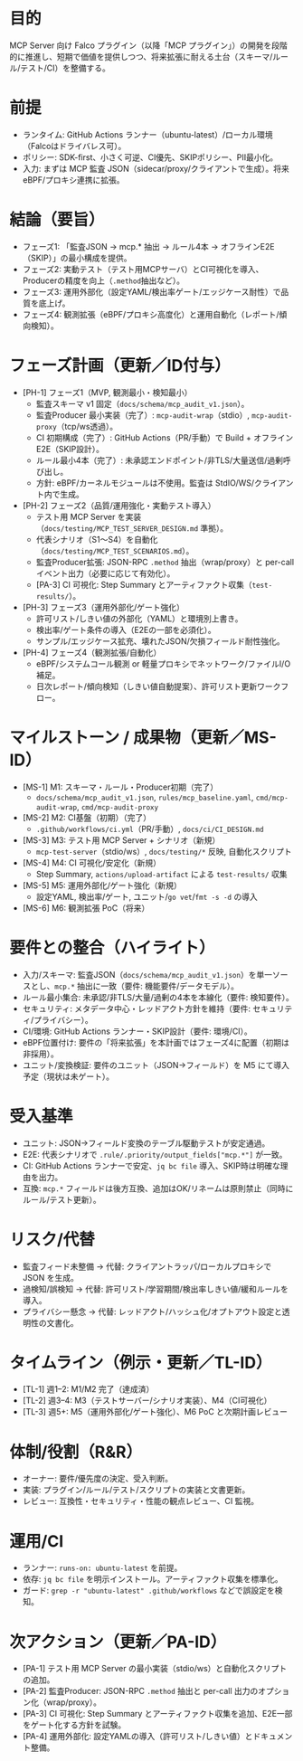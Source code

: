 # 目的

MCP Server 向け Falco プラグイン（以降「MCP プラグイン」）の開発を段階的に推進し、短期で価値を提供しつつ、将来拡張に耐える土台（スキーマ/ルール/テスト/CI）を整備する。

# 前提

- ランタイム: GitHub Actions ランナー（ubuntu-latest）/ローカル環境（Falcoはドライバレス可）。
- ポリシー: SDK-first、小さく可逆、CI優先、SKIPポリシー、PII最小化。
- 入力: まずは MCP 監査 JSON（sidecar/proxy/クライアントで生成）。将来 eBPF/プロキシ連携に拡張。

# 結論（要旨）

- フェーズ1: 「監査JSON → mcp.* 抽出 → ルール4本 → オフラインE2E（SKIP）」の最小構成を提供。
- フェーズ2: 実動テスト（テスト用MCPサーバ）とCI可視化を導入、Producerの精度を向上（`.method`抽出など）。
- フェーズ3: 運用外部化（設定YAML/検出率ゲート/エッジケース耐性）で品質を底上げ。
- フェーズ4: 観測拡張（eBPF/プロキシ高度化）と運用自動化（レポート/傾向検知）。

# フェーズ計画（更新／ID付与）

- [PH-1] フェーズ1（MVP, 観測最小・検知最小）
  - 監査スキーマ v1 固定（`docs/schema/mcp_audit_v1.json`）。
  - 監査Producer 最小実装（完了）: `mcp-audit-wrap`（stdio）, `mcp-audit-proxy`（tcp/ws透過）。
  - CI 初期構成（完了）: GitHub Actions（PR/手動）で Build + オフラインE2E（SKIP設計）。
  - ルール最小4本（完了）: 未承認エンドポイント/非TLS/大量送信/過剰呼び出し。
  - 方針: eBPF/カーネルモジュールは不使用。監査は StdIO/WS/クライアント内で生成。
- [PH-2] フェーズ2（品質/運用強化・実動テスト導入）
  - テスト用 MCP Server を実装（`docs/testing/MCP_TEST_SERVER_DESIGN.md` 準拠）。
  - 代表シナリオ（S1〜S4）を自動化（`docs/testing/MCP_TEST_SCENARIOS.md`）。
  - 監査Producer拡張: JSON-RPC `.method` 抽出（wrap/proxy）と per-call イベント出力（必要に応じて有効化）。
  - [PA-3] CI 可視化: Step Summary とアーティファクト収集（`test-results/`）。
- [PH-3] フェーズ3（運用外部化/ゲート強化）
  - 許可リスト/しきい値の外部化（YAML）と環境別上書き。
  - 検出率/ゲート条件の導入（E2Eの一部を必須化）。
  - サンプル/エッジケース拡充、壊れたJSON/欠損フィールド耐性強化。
- [PH-4] フェーズ4（観測拡張/自動化）
  - eBPF/システムコール観測 or 軽量プロキシでネットワーク/ファイルI/O補足。
  - 日次レポート/傾向検知（しきい値自動提案）、許可リスト更新ワークフロー。

# マイルストーン / 成果物（更新／MS-ID）

- [MS-1] M1: スキーマ・ルール・Producer初期（完了）
  - `docs/schema/mcp_audit_v1.json`, `rules/mcp_baseline.yaml`, `cmd/mcp-audit-wrap`, `cmd/mcp-audit-proxy`
- [MS-2] M2: CI基盤（初期）（完了）
  - `.github/workflows/ci.yml`（PR/手動）, `docs/ci/CI_DESIGN.md`
- [MS-3] M3: テスト用 MCP Server + シナリオ（新規）
  - `mcp-test-server`（stdio/ws）, `docs/testing/*` 反映, 自動化スクリプト
- [MS-4] M4: CI 可視化/安定化（新規）
  - Step Summary, `actions/upload-artifact` による `test-results/` 収集
- [MS-5] M5: 運用外部化/ゲート強化（新規）
  - 設定YAML, 検出率/ゲート, ユニット/`go vet`/`fmt -s -d` の導入
- [MS-6] M6: 観測拡張 PoC（将来）

# 要件との整合（ハイライト）

- 入力/スキーマ: 監査JSON（`docs/schema/mcp_audit_v1.json`）を単一ソースとし、`mcp.*` 抽出に一致（要件: 機能要件/データモデル）。
- ルール最小集合: 未承認/非TLS/大量/過剰の4本を本線化（要件: 検知要件）。
- セキュリティ: メタデータ中心・レッドアクト方針を維持（要件: セキュリティ/プライバシー）。
- CI/環境: GitHub Actions ランナー・SKIP設計（要件: 環境/CI）。
- eBPF位置付け: 要件の「将来拡張」を本計画ではフェーズ4に配置（初期は非採用）。
- ユニット/変換検証: 要件のユニット（JSON→フィールド）を M5 にて導入予定（現状は未ゲート）。

# 受入基準

- ユニット: JSON→フィールド変換のテーブル駆動テストが安定通過。
- E2E: 代表シナリオで `.rule/.priority/output_fields["mcp.*"]` が一致。
- CI: GitHub Actions ランナーで安定、`jq bc file` 導入、SKIP時は明確な理由を出力。
- 互換: `mcp.*` フィールドは後方互換、追加はOK/リネームは原則禁止（同時にルール/テスト更新）。

# リスク/代替

- 監査フィード未整備 → 代替: クライアントラッパ/ローカルプロキシで JSON を生成。
- 過検知/誤検知 → 代替: 許可リスト/学習期間/検出率しきい値/緩和ルールを導入。
- プライバシー懸念 → 代替: レッドアクト/ハッシュ化/オプトアウト設定と透明性の文書化。

# タイムライン（例示・更新／TL-ID）

- [TL-1] 週1–2: M1/M2 完了（達成済）
- [TL-2] 週3–4: M3（テストサーバー/シナリオ実装）、M4（CI可視化）
- [TL-3] 週5+: M5（運用外部化/ゲート強化）、M6 PoC と次期計画レビュー

# 体制/役割（R&R）

- オーナー: 要件/優先度の決定、受入判断。
- 実装: プラグイン/ルール/テスト/スクリプトの実装と文書更新。
- レビュー: 互換性・セキュリティ・性能の観点レビュー、CI 監視。

# 運用/CI

- ランナー: `runs-on: ubuntu-latest` を前提。
- 依存: `jq bc file` を明示インストール。アーティファクト収集を標準化。
- ガード: `grep -r "ubuntu-latest" .github/workflows` などで誤設定を検知。

# 次アクション（更新／PA-ID）

- [PA-1] テスト用 MCP Server の最小実装（stdio/ws）と自動化スクリプトの追加。
- [PA-2] 監査Producer: JSON-RPC `.method` 抽出と per-call 出力のオプション化（wrap/proxy）。
- [PA-3] CI 可視化: Step Summary とアーティファクト収集を追加、E2E一部をゲート化する方針を試験。
- [PA-4] 運用外部化: 設定YAMLの導入（許可リスト/しきい値）とドキュメント整備。
